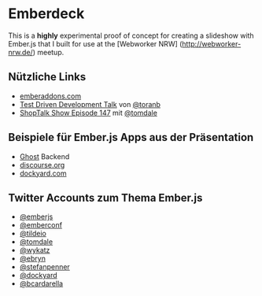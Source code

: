 # Emberdeck

This is a **highly** experimental proof of concept for creating a slideshow with Ember.js that I built for use at the [Webworker NRW] (http://webworker-nrw.de/) meetup.

## Nützliche Links

* [emberaddons.com](http://www.emberaddons.com)
* [Test Driven Development Talk](https://www.youtube.com/watch?v=2b1vcg_XSR8) von [@toranb](https://twitter.com/toranb)  
* [ShopTalk Show Episode 147](http://shoptalkshow.com/episodes/147-tom-dale/) mit [@tomdale](https://twitter.com/tomdale)

## Beispiele für Ember.js Apps aus der Präsentation

* [Ghost](https://ghost.org/) Backend
* [discourse.org](http://try.discourse.org/)
* [dockyard.com](http://dockyard.com/)

## Twitter Accounts zum Thema Ember.js

* [@emberjs](https://twitter.com/emberjs)
* [@emberconf](https://twitter.com/emberconf)
* [@tildeio](https://twitter.com/tildeio)
* [@tomdale](https://twitter.com/tomdale)
* [@wykatz](https://twitter.com/wykatz)
* [@ebryn](https://twitter.com/ebryn)
* [@stefanpenner](https://twitter.com/stefanpenner)
* [@dockyard](https://twitter.com/dockyard)
* [@bcardarella](https://twitter.com/bcardarella)

